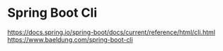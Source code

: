 # Spring Boot Cli
https://docs.spring.io/spring-boot/docs/current/reference/html/cli.html
https://www.baeldung.com/spring-boot-cli
